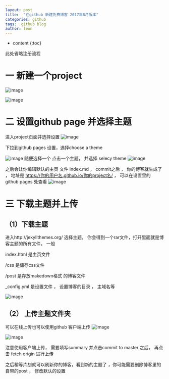```yaml
---
layout: post
title:  "在github 新建免费博客 2017年8月版本"
categories: github
tags:  github blog
author: leon
---
```


* content
{:toc}

此处省略注册流程

# 一  新建一个project

![image](http://upload-images.jianshu.io/upload_images/6543272-f9c7dcbaf1813dc4.png?imageMogr2/auto-orient/strip%7CimageView2/2/w/1240)




![image](http://upload-images.jianshu.io/upload_images/6543272-ff8b5138b52bb002.png?imageMogr2/auto-orient/strip%7CimageView2/2/w/1240)

# 二  设置github page 并选择主题

进入project页面并选择设置
![image](http://upload-images.jianshu.io/upload_images/6543272-5906cc509ece8e7e.png?imageMogr2/auto-orient/strip%7CimageView2/2/w/1240)

下拉到github pages 设置，选择choose a theme

![image](http://upload-images.jianshu.io/upload_images/6543272-526d82c47e324b37.png?imageMogr2/auto-orient/strip%7CimageView2/2/w/1240)
随便选择一个 点击一个主题， 并选择 selecy theme
![image](http://upload-images.jianshu.io/upload_images/6543272-c750fa9bc3d185eb.png?imageMogr2/auto-orient/strip%7CimageView2/2/w/1240)

之后会让你编辑默认的主页 文件 index.md ， commit之后 ， 你的博客就生成了 ， 地址是 https://你的用户名.github.io/你的project名/  ， 可以在设置里的 github pages 处查看
![image](http://upload-images.jianshu.io/upload_images/6543272-0157034ea6293934.png?imageMogr2/auto-orient/strip%7CimageView2/2/w/1240)




# 三  下载主题并上传

## （1）下载主题

进入http://jekyllthemes.org/  选择主题， 你会得到一个rar文件，打开里面就是博客主题的所有文件， 一般

index.html 是主页文件

/css  是储存css文件

/post 是存放makedown格式 的博客文件

_config.yml 是设置文件 ， 设置博客的目录 ， 主域名等

![image](http://upload-images.jianshu.io/upload_images/6543272-67cfbf8acd57ea2c.png?imageMogr2/auto-orient/strip%7CimageView2/2/w/1240)




## （2） 上传主题文件夹

可以在线上传也可以使用github 客户端上传
![image](http://upload-images.jianshu.io/upload_images/6543272-76eaa2b57fdfdf25.png?imageMogr2/auto-orient/strip%7CimageView2/2/w/1240)

![image](http://upload-images.jianshu.io/upload_images/6543272-699d54eeb45ff13b.png?imageMogr2/auto-orient/strip%7CimageView2/2/w/1240)

 
注意使用客户端上传， 需要填写summary 并点击commit to master 之后， 再点击 fetch origin 进行上传

之后稍等片刻就可以刷新你的博客，看到新的主题了 ，你可能需要删除博客里的自带的post ， 修改默认的设置
